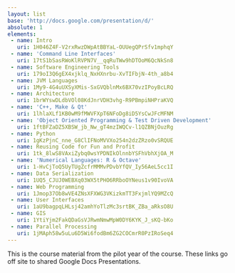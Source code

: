 ```yaml
---
layout: list
base: 'http://docs.google.com/presentation/d/'
absolute: 1
elements:
 - name: Intro
   uri: 1H046Z4F-V2rxRwzDWpAtBBYaL-OUUegQPrSfv1mphqY
 - name: 'Command Line Interfaces'
   uri: 17tS1bSasRWoKlRVPN7V__qqRuTWw9hDTOoM6QcNkSn8
 - name: Software Engineering Tools
   uri: 179oI3Q6gEX4xjklq_NxHXnrbu-XvTIFbjN-4th_a8b4
 - name: JVM Languages
   uri: 1My9-4G4uUXSyXMis-SxGVQblnMx6BX70vzIPoyBcLRQ
 - name: Architecture
   uri: 1brWYswDLdbVOl08KdJnrVDH3vhg-R9PBmpiNHPraKVQ
 - name: 'C++, Make & Qt'
   uri: 1lhlaXLf1KB0wM9fMWVFXpT6NFoDg8iD5YsCwJFcMFNM
 - name: 'Object Oriented Programming & Test Driven Development'
   uri: 1ftBFZaDZ5XBSW_jb_Nw_gT4mzIWQCv-l1QZBNjOuzRg
 - name: Python
   uri: 1gKzPjnC_nne_G8ClIFNoMVVXo254n2dzZRzo0vSRQUE
 - name: Reusing Code for Fun and Profit
   uri: 1tk_8lwS8VAxiZybq0wsYPDNIkOlnnbYSFhVbhXjOA_M
 - name: 'Numerical Languages: R & Octave'
   uri: 1-HvCjToQ5UyTUgZcfrMMMvPDvbYfQV_Iy56AeL5cc1I
 - name: Data Serialization
   uri: 1UQ5_CJUJ0WEBXq03WX5tPHO6RRboOYNeus1v90IvoVA
 - name: Web Programming
   uri: 1Jmop37Ob8wVE4ZNsXFXWG3VKizkmTT3FxjmlYQ9MZcQ
 - name: User Interfaces
   uri: 1aU9bagpqLHLsj42amhYoTlzMc3srtBK_ZBa_aRksO8U
 - name: GIS
   uri: 1YtiYjm2FakQDaGsVJRwmNmwMpW0DY6KYK_J_sKQ-bKo
 - name: Parallel Processing
   uri: 1jMAph58w5uLu6D5Wi6fodBm6ZG2COCmrR0PzIRoSeq4
---
```

This is the course material from the pilot year of the course.  These links
go off site to shared Google Docs Presentations.
